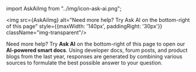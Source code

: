import AskAiImg from "../img/icon-ask-ai.png";

<div class="banner-column-container">
<div class="banner-column-left" style={{flex: '0.5'}}>

<img src={AskAiImg} alt="Need more help? Try Ask AI on the bottom-right of this page" style={{maxWidth: '140px', paddingRight: '30px'}} className="img-transparent"/>

</div>
<div class="banner-column-right">

Need more help? Try **Ask AI** on the bottom-right of this page to open our **AI-powered smart docs**. Using developer docs, forum posts, and product blogs from the last year, responses are generated by combining various sources to formulate the best possible answer to your question.

</div>
</div>
